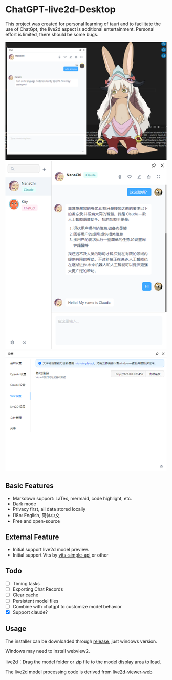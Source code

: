 # ChatGPT-live2d-Desktop

This project was created for personal learning of tauri and to facilitate the use of ChatGpt, the live2d aspect is additional entertainment. Personal effort is limited, there should be some bugs.

![image](https://github.com/Slebee/ChatGPT-live2d-Desktop/blob/main/public/t.png)
![image](https://github.com/Slebee/ChatGPT-live2d-Desktop/blob/main/public/t1.png)
![image](https://github.com/Slebee/ChatGPT-live2d-Desktop/blob/main/public/t2.png)

## Basic Features

- Markdown support: LaTex, mermaid, code highlight, etc.
- Dark mode
- Privacy first, all data stored locally
- I18n: English, 简体中文
- Free and open-source

## External Feature

- Initial support live2d model preview.
- Initial support Vits by [vits-simple-api](https://github.com/Artrajz/vits-simple-api) or other

## Todo

- [ ] Timing tasks
- [ ] Exporting Chat Records
- [ ] Clear cache
- [ ] Persistent model files
- [ ] Combine with chatgpt to customize model behavior
- [x] Support claude?

## Usage

The installer can be downloaded through [release](https://github.com/Slebee/ChatGPT-live2d-Desktop/releases), just windows version.

Windows may need to install webview2.

live2d：Drag the model folder or zip file to the model display area to load.

The live2d model processing code is derived from [live2d-viewer-web](https://github.com/guansss/live2d-viewer-web)
